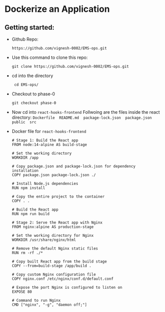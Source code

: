 # Dockerize an Application
## Getting started:

* Github Repo:
  ```
  https://github.com/vignesh-0002/EMS-ops.git
  ```
* Use this command to clone this repo:
  ```
  git clone https://github.com/vignesh-0002/EMS-ops.git
  ```
* cd into the directory
  ```
   cd EMS-ops/
  ```
* Checkout to phase-0
  ```
  git checkout phase-0
  ```  
* Now cd into `react-hooks-frontend`
  Follwoing are the files inside the react directory:
  `Dockerfile  README.md  package-lock.json  package.json  public  src`

* Docker file for `react-hooks-frontend`

  ```
  # Stage 1: Build the React app
  FROM node:14-alpine AS build-stage

  # Set the working directory
  WORKDIR /app

  # Copy package.json and package-lock.json for dependency installation
  COPY package.json package-lock.json ./

  # Install Node.js dependencies
  RUN npm install

  # Copy the entire project to the container
  COPY . .

  # Build the React app
  RUN npm run build

  # Stage 2: Serve the React app with Nginx
  FROM nginx:alpine AS production-stage

  # Set the working directory for Nginx
  WORKDIR /usr/share/nginx/html

  # Remove the default Nginx static files
  RUN rm -rf ./*

  # Copy built React app from the build stage
  COPY --from=build-stage /app/build .

  # Copy custom Nginx configuration file
  COPY nginx.conf /etc/nginx/conf.d/default.conf

  # Expose the port Nginx is configured to listen on
  EXPOSE 80

  # Command to run Nginx
  CMD ["nginx", "-g", "daemon off;"]
  ```
